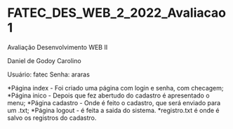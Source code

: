 # FATEC_DES_WEB_2_2022_Avaliacao1
Avaliação Desenvolvimento WEB II

Daniel de Godoy Carolino

Usuário: fatec
Senha: araras

*Página index - Foi criado uma página com login e senha, com checagem;
*Página inico - Depois que fez abertudo do cadastro é apresentado o menu;
*Página cadastro - Onde é feito o cadastro, que será enviado para um .txt;
*Página logout  - é feita a saida do sistema.
*registro.txt é onde é salvo os registros do cadastro.


